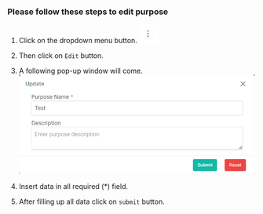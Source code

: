 ### Please follow these steps to edit purpose
1. Click on the dropdown menu button.
![menu_btn](../../../../assets/file/documentation/common-images/menu_btn.jpg)
2. Then click on ```Edit``` button.
3. A following pop-up window will come.
![edit brand](../../../../assets/file/documentation/key-request-purpose/images/edit_purpose.png)

4. Insert data in all required (<span>*</span>) field.
5. After filling up all data click on ```submit``` button.
